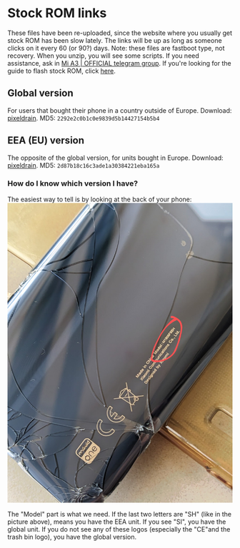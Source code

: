 # Stock ROM links
These files have been re-uploaded, since the website where you usually get stock ROM has been slow lately. The links will be up as long as someone clicks on it every 60 (or 90?) days. Note: these files are fastboot type, not recovery. When you unzip, you will see some scripts. If you need assistance, ask in [Mi A3 | OFFICIAL telegram group](https://t.me/A3Official). If you're looking for the guide to flash stock ROM, click [here](/blog/flash-stock-rom).

## Global version
For users that bought their phone in a country outside of Europe. Download: [pixeldrain](https://pixeldrain.com/u/v9M3c9y9). MD5: `2292e2c0b1c0e9839d5b14427154b5b4`

## EEA (EU) version
The opposite of the global version, for units bought in Europe. Download: [pixeldrain](https://pixeldrain.com/u/ZDieEv2o). MD5: `2d87b18c16c3ade1a30384221eba165a`

### How do I know which version I have?
The easiest way to tell is by looking at the back of your phone: ![image showing the bacl of the device](/static/img/dev-ice.jpg)

The "Model" part is what we need. If the last two letters are "SH" (like in the picture above), means you have the EEA unit. If you see "SI", you have the global unit. If you do not see any of these logos (especially the "CE"and the trash bin logo), you have the global version.
